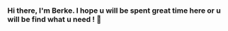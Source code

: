 ### Hi there, I'm Berke. I hope u will be spent great time here or u will be find what u need ! 👋

<!--
**blorein-code/blorein-code** is a ✨ _special_ ✨ repository because its `README.md` (this file) appears on your GitHub profile.

Here are some ideas to get you started:

- 🔭 I’m currently working on Full Stack Project
- 🌱 I’m currently learning Vue.js 
- 👯 I’m looking to collaborate on ...
- 🤔 I’m looking for help with ...
- 💬 Ask me about ...
- 📫 How to reach me: berke-topcu@hotmail.com
- 😄 Pronouns: ...
- ⚡ Fun fact: ...
-->

